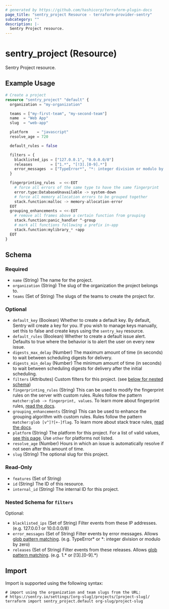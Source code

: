 ```yaml
---
# generated by https://github.com/hashicorp/terraform-plugin-docs
page_title: "sentry_project Resource - terraform-provider-sentry"
subcategory: ""
description: |-
  Sentry Project resource.
---
```


# sentry_project (Resource)

Sentry Project resource.

## Example Usage

```terraform
# Create a project
resource "sentry_project" "default" {
  organization = "my-organization"

  teams = ["my-first-team", "my-second-team"]
  name  = "Web App"
  slug  = "web-app"

  platform    = "javascript"
  resolve_age = 720

  default_rules = false

  filters = {
    blacklisted_ips = ["127.0.0.1", "0.0.0.0/8"]
    releases        = ["1.*", "[!3].[0-9].*"]
    error_messages  = ["TypeError*", "*: integer division or modulo by zero"]
  }

  fingerprinting_rules  = <<-EOT
    # force all errors of the same type to have the same fingerprint
    error.type:DatabaseUnavailable -> system-down
    # force all memory allocation errors to be grouped together
    stack.function:malloc -> memory-allocation-error
  EOT
  grouping_enhancements = <<-EOT
    # remove all frames above a certain function from grouping
    stack.function:panic_handler ^-group
    # mark all functions following a prefix in-app
    stack.function:mylibrary_* +app
  EOT
}
```

<!-- schema generated by tfplugindocs -->
## Schema

### Required

- `name` (String) The name for the project.
- `organization` (String) The slug of the organization the project belongs to.
- `teams` (Set of String) The slugs of the teams to create the project for.

### Optional

- `default_key` (Boolean) Whether to create a default key. By default, Sentry will create a key for you. If you wish to manage keys manually, set this to false and create keys using the `sentry_key` resource.
- `default_rules` (Boolean) Whether to create a default issue alert. Defaults to true where the behavior is to alert the user on every new issue.
- `digests_max_delay` (Number) The maximum amount of time (in seconds) to wait between scheduling digests for delivery.
- `digests_min_delay` (Number) The minimum amount of time (in seconds) to wait between scheduling digests for delivery after the initial scheduling.
- `filters` (Attributes) Custom filters for this project. (see [below for nested schema](#nestedatt--filters))
- `fingerprinting_rules` (String) This can be used to modify the fingerprint rules on the server with custom rules. Rules follow the pattern `matcher:glob -> fingerprint, values`. To learn more about fingerprint rules, [read the docs](https://docs.sentry.io/concepts/data-management/event-grouping/fingerprint-rules/).
- `grouping_enhancements` (String) This can be used to enhance the grouping algorithm with custom rules. Rules follow the pattern `matcher:glob [v^]?[+-]flag`. To learn more about stack trace rules, [read the docs](https://docs.sentry.io/concepts/data-management/event-grouping/stack-trace-rules/).
- `platform` (String) The platform for this project. For a list of valid values, [see this page](https://github.com/jianyuan/terraform-provider-sentry/blob/main/internal/sentryplatforms/platforms.txt). Use `other` for platforms not listed.
- `resolve_age` (Number) Hours in which an issue is automatically resolve if not seen after this amount of time.
- `slug` (String) The optional slug for this project.

### Read-Only

- `features` (Set of String)
- `id` (String) The ID of this resource.
- `internal_id` (String) The internal ID for this project.

<a id="nestedatt--filters"></a>
### Nested Schema for `filters`

Optional:

- `blacklisted_ips` (Set of String) Filter events from these IP addresses. (e.g. 127.0.0.1 or 10.0.0.0/8)
- `error_messages` (Set of String) Filter events by error messages. Allows [glob pattern matching](https://en.wikipedia.org/wiki/Glob_(programming)). (e.g. TypeError* or *: integer division or modulo by zero)
- `releases` (Set of String) Filter events from these releases. Allows [glob pattern matching](https://en.wikipedia.org/wiki/Glob_(programming)). (e.g. 1.* or [!3].[0-9].*)

## Import

Import is supported using the following syntax:

```shell
# import using the organization and team slugs from the URL:
# https://sentry.io/settings/[org-slug]/projects/[project-slug]/
terraform import sentry_project.default org-slug/project-slug
```
